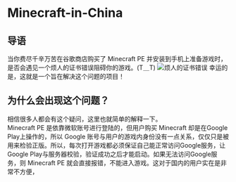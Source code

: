 # Minecraft-in-China
## 导语
当你费尽千辛万苦在谷歌商店购买了 Minecraft PE 并安装到手机上准备游戏时，是否会遇见一个烦人的证书错误阻碍你的游戏。(T＿T)
![烦人的证书错误](https://nboater.oss-cn-beijing.aliyuncs.com/BypassMCPE/license_error.webp)
幸运的是，这就是一个旨在解决这个问题的项目！
<br>
## 为什么会出现这个问题？
相信很多人都会有这个疑问，这里也就简单的解释一下。<br>
Minecraft PE 是依靠微软账号进行登陆的，但用户购买 Minecraft 却是在Google Play上操作的，所以 Google 账号与用户的游戏内身份没有一点关系，仅仅只是被用来检验正版。所以，每次打开游戏都必须保证自己能正常访问Google服务，让Google Play与服务器校验，验证成功之后才能启动。如果无法访问Google服务，则 Minecraft PE 就会直接报错，不能进入游戏。这对于国内的用户实在是非常不方便，
